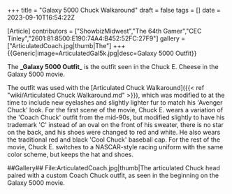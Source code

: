 +++
title = "Galaxy 5000 Chuck Walkaround"
draft = false
tags = []
date = 2023-09-10T16:54:22Z

[Article]
contributors = ["ShowbizMidwest","The 64th Gamer","CEC Tinley","2601:81:8500:E190:74A4:B452:52FC:27F9"]
gallery = ["ArticulatedCoach.jpg|thumb|The"]
+++
{{Generic|image=ArticulatedGal5k.jpg|desc=Galaxy 5000 Outfit}}

The **_Galaxy 5000 Outfit**_ is the outfit seen in the Chuck E. Cheese in the Galaxy 5000 movie.

The outfit was used with the [Articulated Chuck Walkaround]({{< ref "wiki/Articulated Chuck Walkaround.md" >}}), which was modified to at the time to include new eyelashes and slightly lighter fur to match his 'Avenger Chuck' look. For the first scene of the movie, Chuck E. wears a variation of the 'Coach Chuck' outfit from the mid-90s, but modified slightly to have his trademark 'C' instead of an oval on the front of his sweater, there is no star on the back, and his shoes were changed to red and white. He also wears the traditional red and black 'Cool Chuck' baseball cap. For the rest of the movie, Chuck E. switches to a NASCAR-style racing uniform with the same color scheme, but keeps the hat and shoes.

##Gallery##
<gallery>
File:ArticulatedCoach.jpg|thumb|The articulated Chuck head paired with a custom Coach Chuck outfit, as seen in the beginning on the Galaxy 5000 movie.
</gallery>